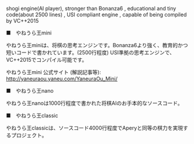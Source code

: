shogi engine(AI player), stronger than Bonanza6 , educational and tiny code(about 2500 lines) , USI compliant engine , capable of being compiled by VC++2015

■　やねうら王mini

やねうら王miniは、将棋の思考エンジンです。Bonanza6より強く、教育的かつ短いコードで書かれています。(2500行程度) USI準拠の思考エンジンで、VC++2015でコンパイル可能です。

やねうら王mini 公式サイト (解説記事等): http://yaneuraou.yaneu.com/YaneuraOu_Mini/

■　やねうら王nano

やねうら王nanoは1000行程度で書かれた将棋AIのお手本的なソースコード。

■　やねうら王classic

やねうら王classicは、ソースコード4000行程度でAperyと同等の棋力を実現するプロジェクト。
